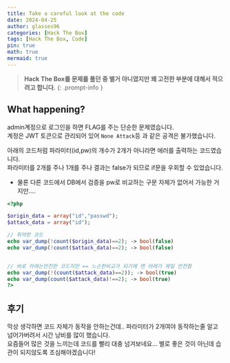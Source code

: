```yaml
---
title: Take a careful look at the code
date: 2024-04-25
author: glasses96
categories: [Hack The Box]
tags: [Hack The Box, Code]
pin: true
math: true
mermaid: true
---
```


> **Hack The Box를 문제를 풀던 중 별거 아니였지만 꽤 고전한 부분에 대해서 적으려고 합니다.** 
{: .prompt-info }

<span style="color:#9999FF"></span>

## What happening?
admin계정으로 로그인을 하면 FLAG를 주는 단순한 문제였습니다.  
계정은 JWT 토큰으로 관리되어 있어 `None Attack`등 과 같은 공격은 불가했습니다.  

아래의 코드처럼 파라미터(id,pw)의 개수가 2개가 아니라면 에러를 출력하는 코드였습니다.  
파라미터를 2개를 주나 1개를 주나 결과는 false가 되므로 if문을 우회할 수 있었습니다.  
- 물론 다른 코드에서 DB에서 검증을 pw로 비교하는 구문 자체가 없어서 가능한 거지만....

```php
<?php

$origin_data = array("id","passwd");
$attack_data = array("id");

// 취약한 코드
echo var_dump(!count($origin_data)==2); -> bool(false)
echo var_dump(!count($attack_data)==2); -> bool(false)


// 바로 아래는안전한 코드지만 == 느슨한비교가 되기에 맨 아래가 제일 안전함
echo var_dump(!(count($attack_data)==2)); -> bool(true) 
echo var_dump(count($attack_data)!==2); -> bool(true)
?>
```

## 후기
막상 생각하면 코드 자체가 동작을 안하는건데.. 파라미터가 2개여야 동작하는줄 알고 넘어가버려서 시간 낭비를 많이 했습니다.  
요즘들어 많은 것을 느끼는데 코드를 빨리 대충 넘겨보네요... 별로 좋은 것이 아닌데 습관이 되지않도록 조심해야겠습니다!
